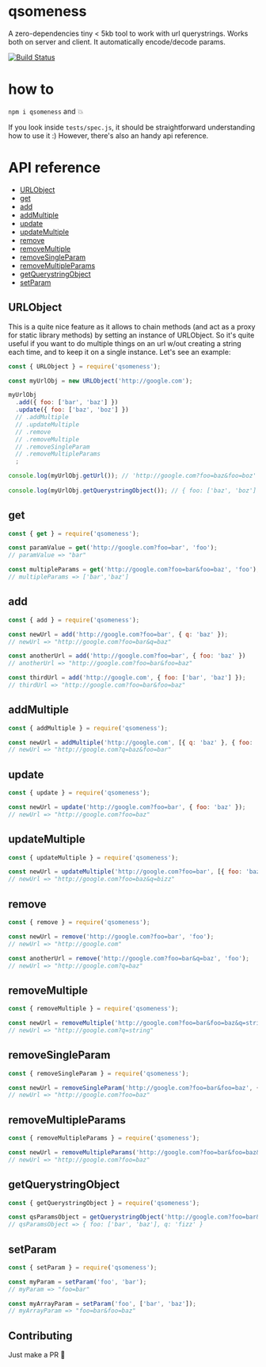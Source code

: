 # qsomeness
A zero-dependencies tiny < 5kb tool to work with url querystrings. Works both on server and client. It automatically encode/decode params.

[![Build Status](https://travis-ci.org/stecb/qsomeness.svg?branch=master)](https://travis-ci.org/stecb/qsomeness)

# how to
`npm i qsomeness` and 💥

If you look inside `tests/spec.js`, it should be straightforward understanding how to use it :)
However, there's also an handy api reference.

# API reference

* [URLObject](#urlobject)
* [get](#get)
* [add](#add)
* [addMultiple](#addmultiple)
* [update](#update)
* [updateMultiple](#updatemultiple)
* [remove](#remove)
* [removeMultiple](#removemultiple)
* [removeSingleParam](#removesingleparam)
* [removeMultipleParams](#removemultipleparams)
* [getQuerystringObject](#getquerystringobject)
* [setParam](#setparam)

URLObject
---

This is a quite nice feature as it allows to chain methods (and act as a proxy for static library methods) by setting an instance of URLObject. So it's quite useful if you want to do multiple things on an url w/out creating a string each time, and to keep it on a single instance. Let's see an example:

```js
const { URLObject } = require('qsomeness');

const myUrlObj = new URLObject('http://google.com');

myUrlObj
  .add({ foo: ['bar', 'baz'] })
  .update({ foo: ['baz', 'boz'] })
  // .addMultiple
  // .updateMultiple
  // .remove
  // .removeMultiple
  // .removeSingleParam
  // .removeMultipleParams
  ;

console.log(myUrlObj.getUrl()); // 'http://google.com?foo=baz&foo=boz'
    
console.log(myUrlObj.getQuerystringObject()); // { foo: ['baz', 'boz'] };

```

get
---
```js
const { get } = require('qsomeness');

const paramValue = get('http://google.com?foo=bar', 'foo');
// paramValue => "bar"

const multipleParams = get('http://google.com?foo=bar&foo=baz', 'foo');
// multipleParams => ['bar','baz']

```

add
---
```js
const { add } = require('qsomeness');

const newUrl = add('http://google.com?foo=bar', { q: 'baz' });
// newUrl => "http://google.com?foo=bar&q=baz"

const anotherUrl = add('http://google.com?foo=bar', { foo: 'baz' })
// anotherUrl => "http://google.com?foo=bar&foo=baz"

const thirdUrl = add('http://google.com', { foo: ['bar', 'baz'] });
// thirdUrl => "http://google.com?foo=bar&foo=baz"

```

addMultiple
---
```js
const { addMultiple } = require('qsomeness');

const newUrl = addMultiple('http://google.com', [{ q: 'baz' }, { foo: 'bar' }]);
// newUrl => "http://google.com?q=baz&foo=bar"

```

update
---
```js
const { update } = require('qsomeness');

const newUrl = update('http://google.com?foo=bar', { foo: 'baz' });
// newUrl => "http://google.com?foo=baz"

```

updateMultiple
---
```js
const { updateMultiple } = require('qsomeness');

const newUrl = updateMultiple('http://google.com?foo=bar', [{ foo: 'baz' }, { q: 'bizz' }]);
// newUrl => "http://google.com?foo=baz&q=bizz"

```

remove
---
```js
const { remove } = require('qsomeness');

const newUrl = remove('http://google.com?foo=bar', 'foo');
// newUrl => "http://google.com"

const anotherUrl = remove('http://google.com?foo=bar&q=baz', 'foo');
// newUrl => "http://google.com?q=baz"

```

removeMultiple
---
```js
const { removeMultiple } = require('qsomeness');

const newUrl = removeMultiple('http://google.com?foo=bar&foo=baz&q=string&key=val', ['foo', 'key']);
// newUrl => "http://google.com?q=string"

```

removeSingleParam
---
```js
const { removeSingleParam } = require('qsomeness');

const newUrl = removeSingleParam('http://google.com?foo=bar&foo=baz', { foo: 'bar' });
// newUrl => "http://google.com?foo=baz"

```

removeMultipleParams
---
```js
const { removeMultipleParams } = require('qsomeness');

const newUrl = removeMultipleParams('http://google.com?foo=bar&foo=baz&q=string', [{ foo: 'bar' }, { q: 'string' }]);
// newUrl => "http://google.com?foo=baz"

```


getQuerystringObject
---
```js
const { getQuerystringObject } = require('qsomeness');

const qsParamsObject = getQuerystringObject('http://google.com?foo=bar&foo=baz&q=fizz');
// qsParamsObject => { foo: ['bar', 'baz'], q: 'fizz' }

```

setParam
---
```js
const { setParam } = require('qsomeness');

const myParam = setParam('foo', 'bar');
// myParam => "foo=bar"

const myArrayParam = setParam('foo', ['bar', 'baz']);
// myArrayParam => "foo=bar&foo=baz"
```

## Contributing

Just make a PR 🍺
